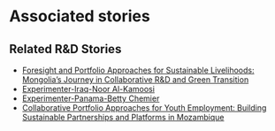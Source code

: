 # Associated stories

<!-- !!DO NOT REMOVE!! start autogenerated hyperlinks -->
## Related R&D Stories
- [Foresight and Portfolio Approaches for Sustainable Livelihoods: Mongolia’s Journey in Collaborative R&D and Green Transition](/RnD-Archive/stories/?doc=Explorers_MNG)
- [Experimenter-Iraq-Noor Al-Kamoosi](/RnD-Archive/stories/?doc=Experimenters_IRQ)
- [Experimenter-Panama-Betty Chemier](/RnD-Archive/stories/?doc=Experimenters_PAN)
- [Collaborative Portfolio Approaches for Youth Employment: Building Sustainable Partnerships and Platforms in Mozambique](/RnD-Archive/stories/?doc=Explorers_MOZ)
<!-- !!DO NOT REMOVE!! end autogenerated hyperlinks -->